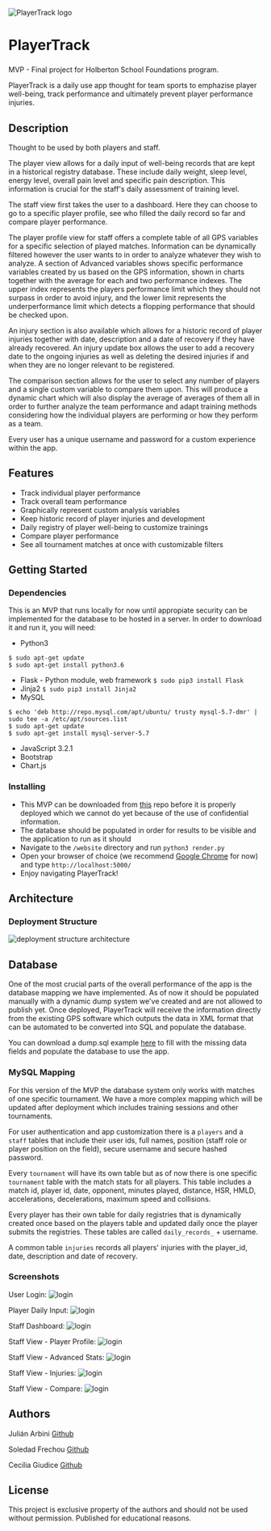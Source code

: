 ![PlayerTrack logo](https://github.com/sfrechou/PlayerTrack/blob/main/dist/README_src/logo.png?raw=true)
# PlayerTrack
### *<Ultimate Track for ultimate results/>*

MVP - Final project for Holberton School Foundations program. 

PlayerTrack is a daily use app thought for team sports to emphazise player well-being, track performance and ultimately prevent player performance injuries.

## Description

Thought to be used by both players and staff.

The player view allows for a daily input of well-being records that are kept in a historical registry database. These include daily weight, sleep level, energy level, overall pain level and specific pain description. This information is crucial for the staff's daily assessment of training level.

The staff view first takes the user to a dashboard. Here they can choose to go to a specific player profile, see who filled the daily record so far and compare player performance. 

The player profile view for staff offers a complete table of all GPS variables for a specific selection of played matches. Information can be dynamically filtered however the user wants to in order to analyze whatever they wish to analyze. A section of Advanced variables shows specific performance variables created by us based on the GPS information, shown in charts together with the average for each and two performance indexes. The upper index represents the players performance limit which they should not surpass in order to avoid injury, and the lower limit represents the underperformance limit which detects a flopping performance that should be checked upon. 

An injury section is also available which allows for a historic record of player injuries together with date, description and a date of recovery if they have already recovered. An injury update box allows the user to add a recovery date to the ongoing injuries as well as deleting the desired injuries if and when they are no longer relevant to be registered. 

The comparison section allows for the user to select any number of players and a single custom variable to compare them upon. This will produce a dynamic chart which will also display the average of averages of them all in order to further analyze the team performance and adapt training methods considering how the individual players are performing or how they perform as a team.

Every user has a unique username and password for a custom experience within the app. 

## Features
* Track individual player performance
* Track overall team performance
* Graphically represent custom analysis variables
* Keep historic record of player injuries and development
* Daily registry of player well-being to customize trainings
* Compare player performance
* See all tournament matches at once with customizable filters

## Getting Started

### Dependencies

This is an MVP that runs locally for now until appropiate security can be implemented for the database to be hosted in a server. 
In order to download it and run it, you will need:
* Python3
```
$ sudo apt-get update
$ sudo apt-get install python3.6
```
* Flask - Python module, web framework
`$ sudo pip3 install Flask`
* Jinja2
`$ sudo pip3 install Jinja2`
* MySQL
```
$ echo 'deb http://repo.mysql.com/apt/ubuntu/ trusty mysql-5.7-dmr' | sudo tee -a /etc/apt/sources.list
$ sudo apt-get update
$ sudo apt-get install mysql-server-5.7
```
* JavaScript 3.2.1
* Bootstrap
* Chart.js

### Installing

* This MVP can be downloaded from [this](https://github.com/sfrechou/PlayerTrack.git) repo before it is properly deployed which we cannot do yet because of the use of confidential information.
* The database should be populated in order for results to be visible and the application to run as it should
* Navigate to the `/website` directory and run `python3 render.py`
* Open your browser of choice (we recommend [Google Chrome](https://www.google.com/intl/es-419/chrome/) for now) and type `http://localhost:5000/`
* Enjoy navigating PlayerTrack!

## Architecture

### Deployment Structure

![deployment structure architecture](https://github.com/sfrechou/PlayerTrack/blob/main/dist/README_src/architecture.png?raw=true)

## Database

One of the most crucial parts of the overall performance of the app is the database mapping we have implemented. As of now it should be populated manually with a dynamic dump system we've created and are not allowed to publish yet.
Once deployed, PlayerTrack will receive the information directly from the existing GPS software which outputs the data in XML format that can be automated to be converted into SQL and populate the database. 

You can download a dump.sql example [here](https://github.com/sfrechou/PlayerTrack/blob/main/dist/example-dump.sql) to fill with the missing data fields and populate the database to use the app.

### MySQL Mapping

For this version of the MVP the database system only works with matches of one specific tournament. We have a more complex mapping which will be updated after deployment which includes training sessions and other tournaments. 

For user authentication and app customization there is a `players` and a `staff` tables that include their user ids, full names, position (staff role or player position on the field), secure username and secure hashed password.

Every `tournament` will have its own table but as of now there is one specific `tournament` table with the match stats for all players. This table includes a match id, player id, date, opponent, minutes played, distance, HSR, HMLD, accelerations, decelerations, maximum speed and collisions.

Every player has their own table for daily registries that is dynamically created once based on the players table and updated daily once the player submits the registries. These tables are called `daily_records_` + username.

A common table `injuries` records all players' injuries with the player_id, date, description and date of recovery.


### Screenshots

User Login:
![login](https://github.com/sfrechou/PlayerTrack/blob/main/dist/README_src/screen_login.png?raw=true)

Player Daily Input:
![login](https://github.com/sfrechou/PlayerTrack/blob/main/dist/README_src/screen_player_view.png?raw=true)

Staff Dashboard:
![login](https://github.com/sfrechou/PlayerTrack/blob/main/dist/README_src/screen_dash.png?raw=true)

Staff View - Player Profile:
![login](https://github.com/sfrechou/PlayerTrack/blob/main/dist/README_src/screen_profile.png?raw=true)

Staff View - Advanced Stats:
![login](https://github.com/sfrechou/PlayerTrack/blob/main/dist/README_src/screen_adv.png?raw=true)

Staff View - Injuries:
![login](https://github.com/sfrechou/PlayerTrack/blob/main/dist/README_src/screen_injury.png?raw=true)

Staff View - Compare:
![login](https://github.com/sfrechou/PlayerTrack/blob/main/dist/README_src/screen_compare.png?raw=true)


## Authors

Julián Arbini 
[Github](https://github.com/JuianArbini97)

Soledad Frechou 
[Github](https://github.com/sfrechou)

Cecilia Giudice 
[Github](https://github.com/ChechG)


## License

This project is exclusive property of the authors and should not be used without permission. Published for educational reasons.
